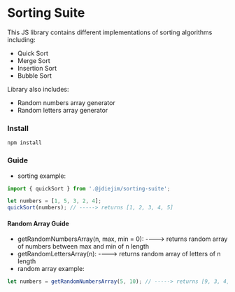 # Sorting Suite

This JS library contains different implementations of sorting algorithms including:

* Quick Sort
* Merge Sort
* Insertion Sort
* Bubble Sort

Library also includes:

* Random numbers array generator
* Random letters array generator

### Install

```Terminal
npm install
```

### Guide

* sorting example:

```Javascript
import { quickSort } from '.@jdiejim/sorting-suite';

let numbers = [1, 5, 3, 2, 4];
quickSort(numbers); // -----> returns [1, 2, 3, 4, 5]
```

#### Random Array Guide

* getRandomNumbersArray(n, max, min = 0): ----> returns random array of numbers between max and min of n length
* getRandomLettersArray(n): ----> returns random array of letters of n length
* random array example:

```Javascript
let numbers = getRandomNumbersArray(5, 10); // -----> returns [9, 3, 4, 7, 2]
```
